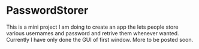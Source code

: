 # PasswordStorer
This is a mini project I am doing to create an app the lets people store various usernames and password and retrive them whenever wanted. Currently I have only done the GUI of first window. More to be posted soon.
